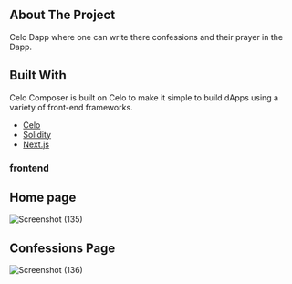 

## About The Project

Celo Dapp where one can write there confessions and their prayer in the Dapp.

## Built With

Celo Composer is built on Celo to make it simple to build dApps using a variety of front-end frameworks.

- [Celo](https://celo.org/)
- [Solidity](https://docs.soliditylang.org/en/v0.8.15/)
- [Next.js](https://nextjs.org/)



### frontend 
## Home page
![Screenshot (135)](https://user-images.githubusercontent.com/84716922/203034192-3198ff06-3e76-435d-b769-69b13c314f5c.png)

## Confessions Page
![Screenshot (136)](https://user-images.githubusercontent.com/84716922/203034446-50e9c868-8031-44bd-8373-8b63592dfc05.png)



